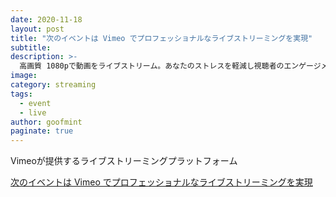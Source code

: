 ```yaml
---
date: 2020-11-18
layout: post
title: "次のイベントは Vimeo でプロフェッショナルなライブストリーミングを実現"
subtitle: 
description: >-
  高画質 1080pで動画をライブストリーム。あなたのストレスを軽減し視聴者のエンゲージメントを高めるツールを使い、あなたのライブ動画やアップロード済みのすべての動画が集まるホームをお楽しみください。
image: 
category: streaming
tags:
  - event
  - live
author: goofmint
paginate: true
---
```

Vimeoが提供するライブストリーミングプラットフォーム

[次のイベントは Vimeo でプロフェッショナルなライブストリーミングを実現](https://vimeo.com/jp/features/livestreaming)
